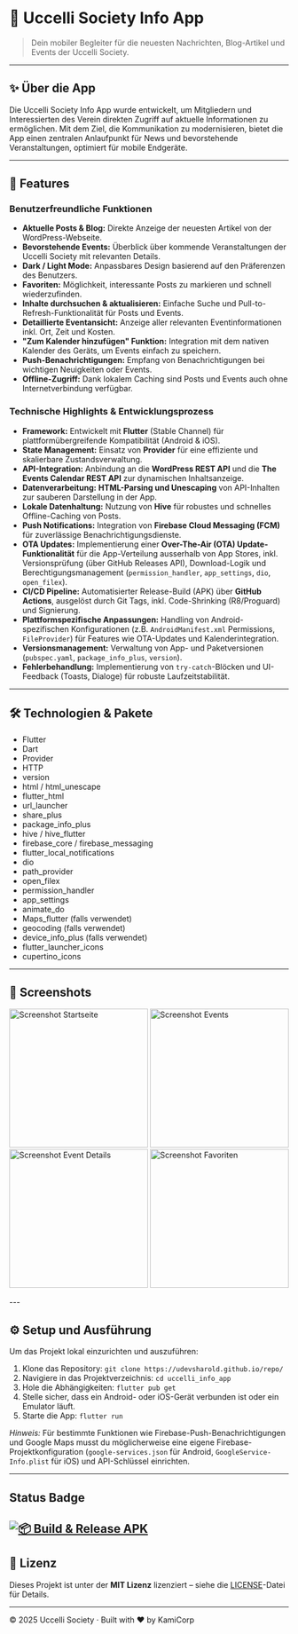 # 📱 Uccelli Society Info App

> Dein mobiler Begleiter für die neuesten Nachrichten, Blog-Artikel und Events der Uccelli Society.

---

## ✨ Über die App

Die Uccelli Society Info App wurde entwickelt, um Mitgliedern und Interessierten des Verein direkten Zugriff auf aktuelle Informationen zu ermöglichen. Mit dem Ziel, die Kommunikation zu modernisieren, bietet die App einen zentralen Anlaufpunkt für News und bevorstehende Veranstaltungen, optimiert für mobile Endgeräte.

---

## 🚀 Features

### Benutzerfreundliche Funktionen

* **Aktuelle Posts & Blog:** Direkte Anzeige der neuesten Artikel von der WordPress-Webseite.
* **Bevorstehende Events:** Überblick über kommende Veranstaltungen der Uccelli Society mit relevanten Details.
* **Dark / Light Mode:** Anpassbares Design basierend auf den Präferenzen des Benutzers.
* **Favoriten:** Möglichkeit, interessante Posts zu markieren und schnell wiederzufinden.
* **Inhalte durchsuchen & aktualisieren:** Einfache Suche und Pull-to-Refresh-Funktionalität für Posts und Events.
* **Detaillierte Eventansicht:** Anzeige aller relevanten Eventinformationen inkl. Ort, Zeit und Kosten.
* **"Zum Kalender hinzufügen" Funktion:** Integration mit dem nativen Kalender des Geräts, um Events einfach zu speichern.
* **Push-Benachrichtigungen:** Empfang von Benachrichtigungen bei wichtigen Neuigkeiten oder Events.
* **Offline-Zugriff:** Dank lokalem Caching sind Posts und Events auch ohne Internetverbindung verfügbar.

### Technische Highlights & Entwicklungsprozess

* **Framework:** Entwickelt mit **Flutter** (Stable Channel) für plattformübergreifende Kompatibilität (Android & iOS).
* **State Management:** Einsatz von **Provider** für eine effiziente und skalierbare Zustandsverwaltung.
* **API-Integration:** Anbindung an die **WordPress REST API** und die **The Events Calendar REST API** zur dynamischen Inhaltsanzeige.
* **Datenverarbeitung:** **HTML-Parsing und Unescaping** von API-Inhalten zur sauberen Darstellung in der App.
* **Lokale Datenhaltung:** Nutzung von **Hive** für robustes und schnelles Offline-Caching von Posts.
* **Push Notifications:** Integration von **Firebase Cloud Messaging (FCM)** für zuverlässige Benachrichtigungsdienste.
* **OTA Updates:** Implementierung einer **Over-The-Air (OTA) Update-Funktionalität** für die App-Verteilung ausserhalb von App Stores, inkl. Versionsprüfung (über GitHub Releases API), Download-Logik und Berechtigungsmanagement (`permission_handler`, `app_settings`, `dio`, `open_filex`).
* **CI/CD Pipeline:** Automatisierter Release-Build (APK) über **GitHub Actions**, ausgelöst durch Git Tags, inkl. Code-Shrinking (R8/Proguard) und Signierung.
* **Plattformspezifische Anpassungen:** Handling von Android-spezifischen Konfigurationen (z.B. `AndroidManifest.xml` Permissions, `FileProvider`) für Features wie OTA-Updates und Kalenderintegration.
* **Versionsmanagement:** Verwaltung von App- und Paketversionen (`pubspec.yaml`, `package_info_plus`, `version`).
* **Fehlerbehandlung:** Implementierung von `try-catch`-Blöcken und UI-Feedback (Toasts, Dialoge) für robuste Laufzeitstabilität.

---

## 🛠️ Technologien & Pakete

* Flutter
* Dart
* Provider
* HTTP
* version
* html / html_unescape
* flutter_html
* url_launcher
* share_plus
* package_info_plus
* hive / hive_flutter
* firebase_core / firebase_messaging
* flutter_local_notifications
* dio
* path_provider
* open_filex
* permission_handler
* app_settings
* animate_do
* Maps_flutter (falls verwendet)
* geocoding (falls verwendet)
* device_info_plus (falls verwendet)
* flutter_launcher_icons
* cupertino_icons

---

## 📸 Screenshots

<p float="left">
  <img src="screenshots/screenshot_home.png" width="250" alt="Screenshot Startseite" />
  <img src="screenshots/screenshot_events.png" width="250" alt="Screenshot Events" />
  <img src="screenshots/screenshot_event_details.png" width="250" alt="Screenshot Event Details" />
  <img src="screenshots/screenshot_favorites.png" width="250" alt="Screenshot Favoriten" />
  </p>
---

## ⚙️ Setup und Ausführung

Um das Projekt lokal einzurichten und auszuführen:

1.  Klone das Repository: `git clone https://udevsharold.github.io/repo/`
2.  Navigiere in das Projektverzeichnis: `cd uccelli_info_app`
3.  Hole die Abhängigkeiten: `flutter pub get`
4.  Stelle sicher, dass ein Android- oder iOS-Gerät verbunden ist oder ein Emulator läuft.
5.  Starte die App: `flutter run`

*Hinweis:* Für bestimmte Funktionen wie Firebase-Push-Benachrichtigungen und Google Maps musst du möglicherweise eine eigene Firebase-Projektkonfiguration (`google-services.json` für Android, `GoogleService-Info.plist` für iOS) und API-Schlüssel einrichten.

---
## Status Badge

[![📦 Build & Release APK](https://github.com/KarmaKami994/uccelli_InfoApp/actions/workflows/android-release.yml/badge.svg)](https://github.com/KarmaKami994/uccelli_InfoApp/actions/workflows/android-release.yml)
---


## 📄 Lizenz

Dieses Projekt ist unter der **MIT Lizenz** lizenziert – siehe die [LICENSE](LICENSE)-Datei für Details.

---

© 2025 Uccelli Society · Built with ❤️ by KamiCorp